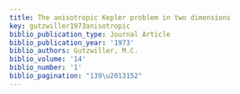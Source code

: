 ```yaml
---
title: The anisotropic Kepler problem in two dimensions
key: gutzwiller1973anisotropic
biblio_publication_type: Journal Article
biblio_publication_year: '1973'
biblio_authors: Gutzwiller, M.C.
biblio_volume: '14'
biblio_number: '1'
biblio_pagination: "139\u2013152"
---
```

